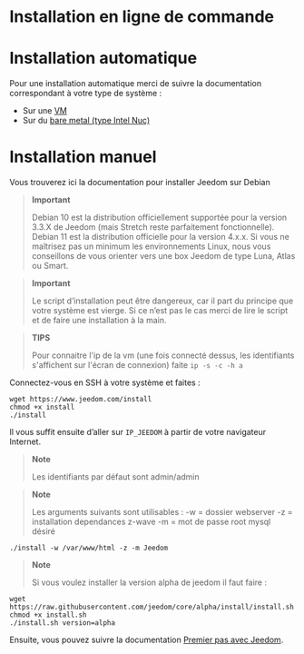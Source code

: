# Installation en ligne de commande

# Installation automatique

Pour une installation automatique merci de suivre la documentation correspondant à votre type de système : 

- Sur une [VM](https://doc.jeedom.com/fr_FR/installation/vm)
- Sur du [bare metal (type Intel Nuc)](https://doc.jeedom.com/fr_FR/installation/baremetal)

# Installation manuel

Vous trouverez ici la documentation pour installer Jeedom sur Debian

> **Important**
>
> Debian 10 est la distribution officiellement supportée pour la version 3.3.X de Jeedom (mais Stretch reste parfaitement fonctionnelle).  Debian 11 est la distribution officielle pour la version 4.x.x. Si vous ne maîtrisez pas un minimum les environnements Linux, nous vous conseillons de vous orienter vers une box Jeedom de type Luna, Atlas ou Smart.

> **Important**
>
> Le script d’installation peut être dangereux, car il part du principe que votre système est vierge. Si ce n’est pas le cas merci de lire le script et de faire une installation à la main.

>**TIPS**
>
>Pour connaitre l'ip de la vm (une fois connecté dessus, les identifiants s'affichent sur l'écran de connexion) faite ``ip -s -c -h a``

Connectez-vous en SSH à votre système et faites :

````
wget https://www.jeedom.com/install
chmod +x install
./install
````

Il vous suffit ensuite d’aller sur ``IP_JEEDOM`` à partir de votre navigateur Internet.

> **Note**
>
> Les identifiants par défaut sont admin/admin

> **Note**
>
> Les arguments suivants sont utilisables : -w = dossier webserver -z = installation dependances z-wave -m = mot de passe root mysql désiré

````
./install -w /var/www/html -z -m Jeedom
````

>**Note**
>
>Si vous voulez installer la version alpha de jeedom il faut faire :
````
wget https://raw.githubusercontent.com/jeedom/core/alpha/install/install.sh
chmod +x install.sh
./install.sh version=alpha
````

Ensuite, vous pouvez suivre la documentation [Premier pas avec Jeedom](https://doc.jeedom.com/fr_FR/premiers-pas/index).
